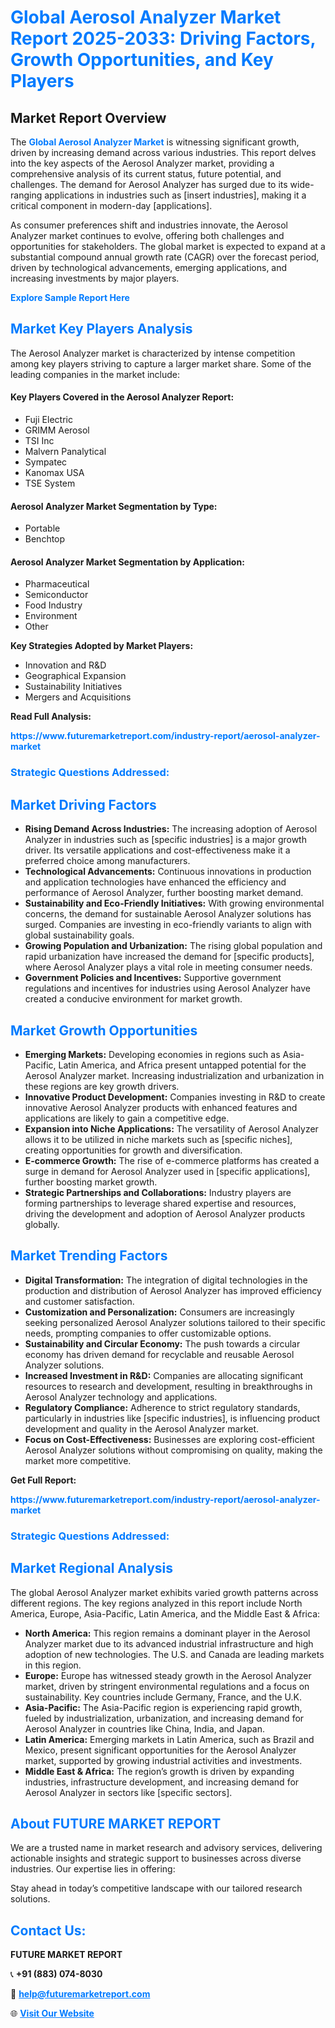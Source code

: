 <h1 style="color: #007BFF;">Global Aerosol Analyzer Market Report 2025-2033: Driving Factors, Growth Opportunities, and Key Players</h1>

<section id="overview">
<h2>Market Report Overview</h2>
<p>The <a href="https://www.futuremarketreport.com/industry-report/aerosol-analyzer-market" style="color: #007BFF; text-decoration: none;"><strong>Global Aerosol Analyzer Market</strong></a> is witnessing significant growth, driven by increasing demand across various industries. This report delves into the key aspects of the Aerosol Analyzer market, providing a comprehensive analysis of its current status, future potential, and challenges. The demand for Aerosol Analyzer has surged due to its wide-ranging applications in industries such as [insert industries], making it a critical component in modern-day [applications].</p>
<p>As consumer preferences shift and industries innovate, the Aerosol Analyzer market continues to evolve, offering both challenges and opportunities for stakeholders. The global market is expected to expand at a substantial compound annual growth rate (CAGR) over the forecast period, driven by technological advancements, emerging applications, and increasing investments by major players.</p>
</section>

<section id="overview">
<p><a href="https://www.futuremarketreport.com/request-sample/reportId=43267" style="color: #007BFF; text-decoration: none;"><strong>Explore Sample Report Here</strong></a></p>
</section>

<section id="key-players">
<h2 style="color: #007BFF;">Market Key Players Analysis</h2>
<p>The Aerosol Analyzer market is characterized by intense competition among key players striving to capture a larger market share. Some of the leading companies in the market include:</p>
<h4>Key Players Covered in the Aerosol Analyzer Report:</h4>
<ul><li>Fuji Electric</li><li>GRIMM Aerosol</li><li>TSI Inc</li><li>Malvern Panalytical</li><li>Sympatec</li><li>Kanomax USA</li><li>TSE System</li></ul>
<h4>Aerosol Analyzer Market Segmentation by Type:</h4>
<ul><li>Portable</li><li>Benchtop</li></ul>

<h4>Aerosol Analyzer Market Segmentation by Application:</h4>
<ul><li>Pharmaceutical</li><li>Semiconductor</li><li>Food Industry</li><li>Environment</li><li>Other</li></ul>
<p><strong>Key Strategies Adopted by Market Players:</strong></p>
<ul>
<li>Innovation and R&D</li>
<li>Geographical Expansion</li>
<li>Sustainability Initiatives</li>
<li>Mergers and Acquisitions</li>
</ul>
</section>

<section>
<p><strong>Read Full Analysis: </strong></p><a href="https://www.futuremarketreport.com/industry-report/aerosol-analyzer-market" style="color: #007BFF; text-decoration: none;"><strong>https://www.futuremarketreport.com/industry-report/aerosol-analyzer-market</strong></a>
<h3 style="color: #007BFF;">Strategic Questions Addressed:</h3>
</section>

<section id="driving-factors">
<h2 style="color: #007BFF;">Market Driving Factors</h2>
<ul>
<li><strong>Rising Demand Across Industries:</strong> The increasing adoption of Aerosol Analyzer in industries such as [specific industries] is a major growth driver. Its versatile applications and cost-effectiveness make it a preferred choice among manufacturers.</li>
<li><strong>Technological Advancements:</strong> Continuous innovations in production and application technologies have enhanced the efficiency and performance of Aerosol Analyzer, further boosting market demand.</li>
<li><strong>Sustainability and Eco-Friendly Initiatives:</strong> With growing environmental concerns, the demand for sustainable Aerosol Analyzer solutions has surged. Companies are investing in eco-friendly variants to align with global sustainability goals.</li>
<li><strong>Growing Population and Urbanization:</strong> The rising global population and rapid urbanization have increased the demand for [specific products], where Aerosol Analyzer plays a vital role in meeting consumer needs.</li>
<li><strong>Government Policies and Incentives:</strong> Supportive government regulations and incentives for industries using Aerosol Analyzer have created a conducive environment for market growth.</li>
</ul>
</section>

<section id="growth-opportunities">
<h2 style="color: #007BFF;">Market Growth Opportunities</h2>
<ul>
<li><strong>Emerging Markets:</strong> Developing economies in regions such as Asia-Pacific, Latin America, and Africa present untapped potential for the Aerosol Analyzer market. Increasing industrialization and urbanization in these regions are key growth drivers.</li>
<li><strong>Innovative Product Development:</strong> Companies investing in R&D to create innovative Aerosol Analyzer products with enhanced features and applications are likely to gain a competitive edge.</li>
<li><strong>Expansion into Niche Applications:</strong> The versatility of Aerosol Analyzer allows it to be utilized in niche markets such as [specific niches], creating opportunities for growth and diversification.</li>
<li><strong>E-commerce Growth:</strong> The rise of e-commerce platforms has created a surge in demand for Aerosol Analyzer used in [specific applications], further boosting market growth.</li>
<li><strong>Strategic Partnerships and Collaborations:</strong> Industry players are forming partnerships to leverage shared expertise and resources, driving the development and adoption of Aerosol Analyzer products globally.</li>
</ul>
</section>

<section id="trending-factors">
<h2 style="color: #007BFF;">Market Trending Factors</h2>
<ul>
<li><strong>Digital Transformation:</strong> The integration of digital technologies in the production and distribution of Aerosol Analyzer has improved efficiency and customer satisfaction.</li>
<li><strong>Customization and Personalization:</strong> Consumers are increasingly seeking personalized Aerosol Analyzer solutions tailored to their specific needs, prompting companies to offer customizable options.</li>
<li><strong>Sustainability and Circular Economy:</strong> The push towards a circular economy has driven demand for recyclable and reusable Aerosol Analyzer solutions.</li>
<li><strong>Increased Investment in R&D:</strong> Companies are allocating significant resources to research and development, resulting in breakthroughs in Aerosol Analyzer technology and applications.</li>
<li><strong>Regulatory Compliance:</strong> Adherence to strict regulatory standards, particularly in industries like [specific industries], is influencing product development and quality in the Aerosol Analyzer market.</li>
<li><strong>Focus on Cost-Effectiveness:</strong> Businesses are exploring cost-efficient Aerosol Analyzer solutions without compromising on quality, making the market more competitive.</li>
</ul>
</section>

<section>
<p><strong>Get Full Report: </strong></p><a href="https://www.futuremarketreport.com/industry-report/aerosol-analyzer-market" style="color: #007BFF; text-decoration: none;"><strong>https://www.futuremarketreport.com/industry-report/aerosol-analyzer-market</strong></a>
<h3 style="color: #007BFF;">Strategic Questions Addressed:</h3>
</section>


<section id="regional-analysis">
<h2 style="color: #007BFF;">Market Regional Analysis</h2>
<p>The global Aerosol Analyzer market exhibits varied growth patterns across different regions. The key regions analyzed in this report include North America, Europe, Asia-Pacific, Latin America, and the Middle East & Africa:</p>
<ul>
<li><strong>North America:</strong> This region remains a dominant player in the Aerosol Analyzer market due to its advanced industrial infrastructure and high adoption of new technologies. The U.S. and Canada are leading markets in this region.</li>
<li><strong>Europe:</strong> Europe has witnessed steady growth in the Aerosol Analyzer market, driven by stringent environmental regulations and a focus on sustainability. Key countries include Germany, France, and the U.K.</li>
<li><strong>Asia-Pacific:</strong> The Asia-Pacific region is experiencing rapid growth, fueled by industrialization, urbanization, and increasing demand for Aerosol Analyzer in countries like China, India, and Japan.</li>
<li><strong>Latin America:</strong> Emerging markets in Latin America, such as Brazil and Mexico, present significant opportunities for the Aerosol Analyzer market, supported by growing industrial activities and investments.</li>
<li><strong>Middle East & Africa:</strong> The region’s growth is driven by expanding industries, infrastructure development, and increasing demand for Aerosol Analyzer in sectors like [specific sectors].</li>
</ul>
</section>

<footer>
<h2 style="color: #007BFF;">About FUTURE MARKET REPORT</h2>
<p>We are a trusted name in market research and advisory services, delivering actionable insights and strategic support to businesses across diverse industries. Our expertise lies in offering:</p>

<p>Stay ahead in today’s competitive landscape with our tailored research solutions.</p>

<h2 style="color: #007BFF;">Contact Us:</h2>
<p><strong>FUTURE MARKET REPORT</strong></p>
<p>📞 <strong>+91 (883) 074-8030</strong></p>
<p>📧 <strong><a href="mailto:help@futuremarketreport.com" style="color: #007BFF;">help@futuremarketreport.com</a></strong></p>
<p>🌐 <strong><a href="https://www.futuremarketreport.com/" style="color: #007BFF;">Visit Our Website</a></strong></p>
</footer>